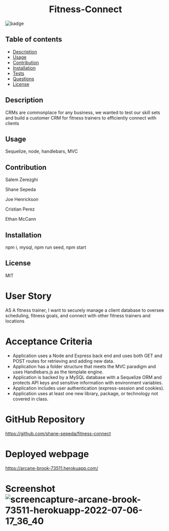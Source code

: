 
  <h1 align="center">Fitness-Connect</h1>

  ![badge](https://img.shields.io/badge/license-MIT-brightgreen)<br />
    

## Table of contents
- [Description](#description)
- [Usage](#usage)
- [Contribution](#contribution)
- [Installation](#installation)
- [Tests](#tests)
- [Questions](#questions)
- [License](#license)
    
    
## Description
CRMs are commonplace for any business, we wanted to test our skill sets and build a customer CRM for fitness trainers to efficiently connect with clients

## Usage
Sequelize, node, handlebars, MVC


## Contribution
Salem Zerezghi

Shane Sepeda

Joe Henrickson

Cristian Perez

Ethan McCann

## Installation
npm i, mysql, npm run seed, npm start


## License
MIT

# User Story
AS A fitness trainer, I want to securely manage a client database to oversee scheduling, fitness goals, and connect with other fitness trainers and locations

# Acceptance Criteria
- Application uses a Node and Express back end and uses both GET and POST routes for retrieving and adding new data.
- Application has a folder structure that meets the MVC paradigm and uses Handlebars.js as the template engine.
- Application is backed by a MySQL database with a Sequelize ORM and protects API keys and sensitive information with environment variables.
- Application includes user authentication (express-session and cookies).
- Application uses at least one new library, package, or technology not covered in class.

# GitHub Repository
https://github.com/shane-sepeda/fitness-connect

# Deployed webpage
https://arcane-brook-73511.herokuapp.com/

# Screenshot![screencapture-arcane-brook-73511-herokuapp-2022-07-06-17_36_40](https://user-images.githubusercontent.com/101297588/177660668-8c4be9f2-c848-4650-9290-d2615423071b.png)
